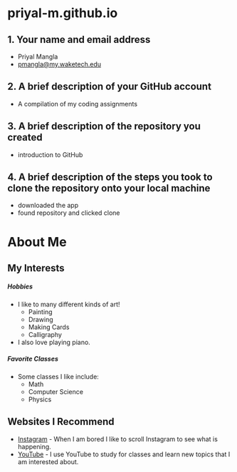 # priyal-m.github.io

## 1. Your name and email address
* Priyal Mangla
* pmangla@my.waketech.edu

## 2. A brief description of your GitHub account
* A compilation of my coding assignments 
 
## 3. A brief description of the repository you created
* introduction to GitHub

## 4. A brief description of the steps you took to clone the repository onto your local machine
* downloaded the app
* found repository and clicked clone
 

# About Me
## My Interests
##### Hobbies
* I like to many different kinds of art!
	* Painting
	* Drawing
	* Making Cards
	* Calligraphy
* I also love playing piano.
##### Favorite Classes
* Some classes I like include:
	* Math
	* Computer Science
	* Physics
## Websites I Recommend
- [Instagram](https://www.instagram.com) - When I am bored I like to scroll Instagram to see what is happening. 
- [YouTube](https://www.youtube.com) - I use YouTube to study for classes and learn new topics that I am interested about.
